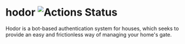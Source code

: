 # hodor ![Actions Status](https://github.com/ggml1/hodor/workflows/Integration%20Tests/badge.svg)


Hodor is a bot-based authentication system for houses, which seeks to provide an easy and frictionless way of managing your home's gate.
